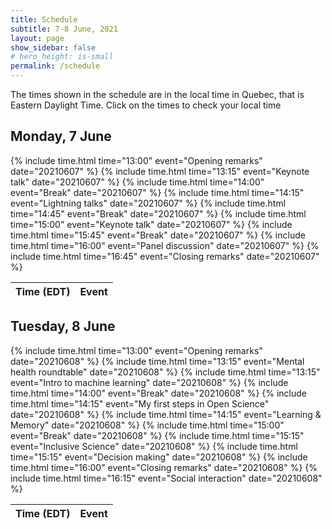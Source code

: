 ```yaml
---
title: Schedule
subtitle: 7-8 June, 2021
layout: page
show_sidebar: false
# hero_height: is-small
permalink: /schedule
---
```

The times shown in the schedule are in the local time in Quebec, that is Eastern Daylight Time. Click on the times to check your local time

## Monday, 7 June

<table>
  <thead>
    <tr>
      <th>Time (EDT)</th>
      <th>Event</th>
    </tr>
  </thead>
  <tbody>
    {% include time.html time="13:00" event="Opening remarks" date="20210607" %}
    {% include time.html time="13:15" event="Keynote talk" date="20210607" %}
    {% include time.html time="14:00" event="Break" date="20210607" %}
    {% include time.html time="14:15" event="Lightning talks" date="20210607" %}
    {% include time.html time="14:45" event="Break" date="20210607" %}
    {% include time.html time="15:00" event="Keynote talk" date="20210607" %}
    {% include time.html time="15:45" event="Break" date="20210607" %}
    {% include time.html time="16:00" event="Panel discussion" date="20210607" %}
    {% include time.html time="16:45" event="Closing remarks" date="20210607" %}
  </tbody>
</table>

## Tuesday, 8 June

<table>
  <thead>
    <tr>
      <th>Time (EDT)</th>
      <th>Event</th>
    </tr>
  </thead>
  <tbody>
    {% include time.html time="13:00" event="Opening remarks" date="20210608" %}
    {% include time.html time="13:15" event="Mental health roundtable" date="20210608" %}
    {% include time.html time="13:15" event="Intro to machine learning" date="20210608" %}
    {% include time.html time="14:00" event="Break" date="20210608" %}
    {% include time.html time="14:15" event="My first steps in Open Science" date="20210608" %}
    {% include time.html time="14:15" event="Learning & Memory" date="20210608" %}
    {% include time.html time="15:00" event="Break" date="20210608" %}
    {% include time.html time="15:15" event="Inclusive Science" date="20210608" %}
    {% include time.html time="15:15" event="Decision making" date="20210608" %}
    {% include time.html time="16:00" event="Closing remarks" date="20210608" %}
    {% include time.html time="16:15" event="Social interaction" date="20210608" %}
  </tbody>
</table>
